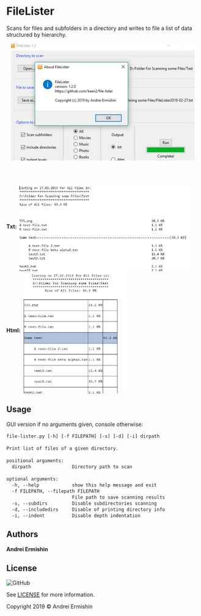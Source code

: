 # FileLister

Scans for files and subfolders in a directory and writes to
file a list of data structured by hierarchy.

<p align="center">
  <img src="./images/app80_lossy.png" alt="FileLister">
</p>
<br></br>
<p><b>Txt:</b>
  <img src="./images/out_txt.png" alt="Resulting .txt" width="449" height="225" align="middle">
  <b>Html:</b>
  <img src="./images/out_htm.png" alt="Resulting .html" width="280" height="320" align="middle">
</p>


## Usage

GUI version if no arguments given, console otherwise:
```
file-lister.py [-h] [-f FILEPATH] [-s] [-d] [-i] dirpath

Print list of files of a given directory.

positional arguments:
  dirpath               Directory path to scan

optional arguments:
  -h, --help            show this help message and exit
  -f FILEPATH, --filepath FILEPATH
                        File path to save scanning results
  -s, --subdirs         Disable subdirectories scanning
  -d, --includedirs     Disable of printing directory info
  -i, --indent          Disable depth indentation
```

## Authors

**Andrei Ermishin**

## License

![GitHub](https://img.shields.io/github/license/keen2/file-lister.svg)

See [LICENSE](LICENSE) for more information.

Copyright 2019 © Andrei Ermishin
